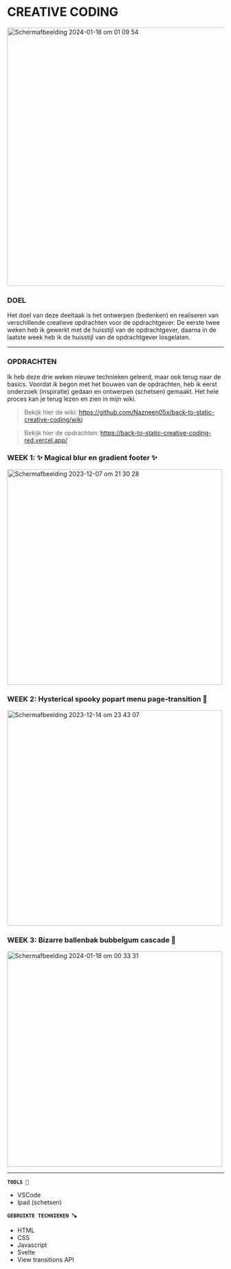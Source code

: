 # CREATIVE CODING

<img width="600" alt="Scherm­afbeelding 2024-01-18 om 01 09 54" src="https://github.com/Nazneen05x/back-to-static-creative-coding/assets/112861261/4ca8d2ae-68a2-4cc9-ae6d-8bca0ce9cc3b">


### DOEL
 
Het doel van deze deeltaak is het ontwerpen (bedenken) en realiseren van verschillende creatieve opdrachten voor de opdrachtgever. De eerste twee weken heb ik gewerkt met de huisstijl van de opdrachtgever, daarna in de laatste week heb ik de huisstijl van de opdrachtgever losgelaten. 

----
### OPDRACHTEN 

Ik heb deze drie weken nieuwe technieken geleerd, maar ook terug naar de basics. Voordat ik begon met het bouwen van de opdrachten, heb ik eerst onderzoek (inspiratie) gedaan en ontwerpen (schetsen) gemaakt. Het hele proces kan je terug lezen en zien in mijn wiki. 

> Bekijk hier de wiki: https://github.com/Nazneen05x/back-to-static-creative-coding/wiki

> Bekijk hier de opdrachten: https://back-to-static-creative-coding-red.vercel.app/

### WEEK 1: ✨ Magical blur en gradient footer ✨
<img width="500" alt="Scherm­afbeelding 2023-12-07 om 21 30 28" src="https://github.com/Nazneen05x/back-to-static-creative-coding/assets/112861261/914d3463-ed83-4fa7-9e99-ff9a5d4b074a">

### WEEK 2: Hysterical spooky popart menu page-transition 👻
<img width="500" alt="Scherm­afbeelding 2023-12-14 om 23 43 07" src="https://github.com/Nazneen05x/back-to-static-creative-coding/assets/112861261/4b6aec11-7d3b-410a-8803-ec9e758d746e">

### WEEK 3: Bizarre ballenbak bubbelgum cascade  🎈


<img width="500" alt="Scherm­afbeelding 2024-01-18 om 00 33 31" src="https://github.com/Nazneen05x/back-to-static-creative-coding/assets/112861261/a59fe750-902f-40f5-b31a-e6819c800ebe">

-----
<strong>`TOOLS 🧰`</strong>
<ul>
<li>VSCode</li>
<li>Ipad (schetsen)</li>
</ul>

<strong>`GEBRUIKTE TECHNIEKEN 🪚`</strong>
<ul>
<li>HTML</li>
 <li>CSS</li>
 <li>Javascript</li>
<li>Svelte</li>
 <li>View transitions API</li>
</ul>
